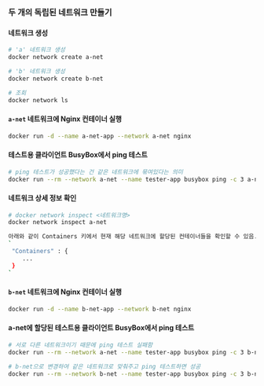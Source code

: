 ### 두 개의 독립된 네트워크 만들기

#### 네트워크 생성

```bash
# 'a' 네트워크 생성
docker network create a-net

# 'b' 네트워크 생성
docker network create b-net

# 조회
docker network ls
```

#### `a-net` 네트워크에 Nginx 컨테이너 실행

```bash
docker run -d --name a-net-app --network a-net nginx
```

#### 테스트용 클라이언트 BusyBox에서 ping 테스트

```bash
# ping 테스트가 성공했다는 건 같은 네트워크에 묶여있다는 의미
docker run --rm --network a-net --name tester-app busybox ping -c 3 a-net-app
```

#### 네트워크 상세 정보 확인

```bash
# docker network inspect <네트워크명>
docker network inspect a-net

아래와 같이 Containers 키에서 현재 해당 네트워크에 할당된 컨테이너들을 확인할 수 있음.
`
 "Containers" : {
    ...
 }
`
```

#### `b-net` 네트워크에 Nginx 컨테이너 실행

```bash
docker run -d --name b-net-app --network b-net nginx
```

#### a-net에 할당된 테스트용 클라이언트 BusyBox에서 ping 테스트

```bash
# 서로 다른 네트워크이기 때문에 ping 테스트 실패함
docker run --rm --network a-net --name tester-app busybox ping -c 3 b-net-app

# b-net으로 변경하여 같은 네트워크로 맞춰주고 ping 테스트하면 성공
docker run --rm --network b-net --name tester-app busybox ping -c 3 b-net-app
```
